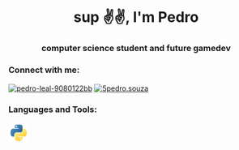 <h1 align="center">sup ✌✌, I'm Pedro</h1>
<h3 align="center">computer science student and future gamedev</h3>

<h3 align="left">Connect with me:</h3>
<p align="left">
<a href="https://linkedin.com/in/pedro-leal-9080122bb" target="blank"><img align="center" src="https://raw.githubusercontent.com/rahuldkjain/github-profile-readme-generator/master/src/images/icons/Social/linked-in-alt.svg" alt="pedro-leal-9080122bb" height="30" width="40" /></a>
<a href="https://instagram.com/5pedro.souza" target="blank"><img align="center" src="https://raw.githubusercontent.com/rahuldkjain/github-profile-readme-generator/master/src/images/icons/Social/instagram.svg" alt="5pedro.souza" height="30" width="40" /></a>
</p>

<h3 align="left">Languages and Tools:</h3>
<p align="left"> <a href="https://www.python.org" target="_blank" rel="noreferrer"> <img src="https://raw.githubusercontent.com/devicons/devicon/master/icons/python/python-original.svg" alt="python" width="40" height="40"/> </a> </p>
